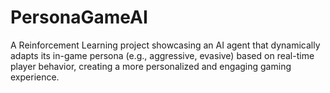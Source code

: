 # PersonaGameAI
A Reinforcement Learning project showcasing an AI agent that dynamically adapts its in-game persona (e.g., aggressive, evasive) based on real-time player behavior, creating a more personalized and engaging gaming experience.

